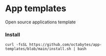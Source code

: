 # App templates

Open source applications template

### Install

```shell
curl -fsSL https://github.com/octabytes/app-templates/blob/main/install.sh | bash
```
